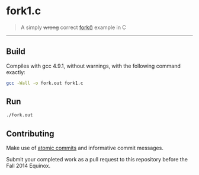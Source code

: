 fork1.c
=======

> A simply ~~wrong~~ correct [fork()](http://goo.gl/zhh3Dx) example in C

---

## Build

Compiles with gcc 4.9.1, without warnings, with the following command exactly:

```bash
gcc -Wall -o fork.out fork1.c
```

## Run

```bash
./fork.out
```

## Contributing

Make use of [atomic commits](https://en.wikipedia.org/wiki/Atomic_commit#Atomic_Commit_Convention) and informative commit messages.

Submit your completed work as a pull request to this repository before the Fall 2014 Equinox.

